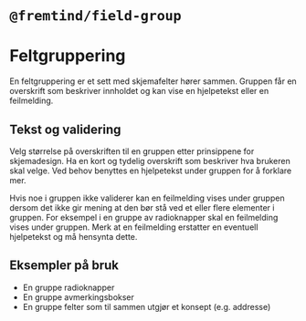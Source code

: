 # `@fremtind/field-group`

# Feltgruppering
En feltgruppering er et sett med skjemafelter hører sammen. Gruppen får en overskrift som beskriver innholdet og kan vise en hjelpetekst eller en feilmelding.

## Tekst og validering
Velg størrelse på overskriften til en gruppen etter prinsippene for skjemadesign. Ha en kort og tydelig overskrift som beskriver hva brukeren skal velge. Ved behov benyttes en hjelpetekst under gruppen for å forklare mer.

Hvis noe i gruppen ikke validerer kan en feilmelding vises under gruppen dersom det ikke gir mening at den bør stå ved et eller flere elementer i gruppen. For eksempel i en gruppe av radioknapper skal en feilmelding vises under gruppen. Merk at en feilmelding erstatter en eventuell hjelpetekst og må hensynta dette.

## Eksempler på bruk
- En gruppe radioknapper
- En gruppe avmerkingsbokser
- En gruppe felter som til sammen utgjør et konsept (e.g. addresse)
